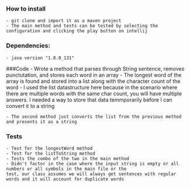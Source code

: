 ### How to install 
    - git clone and import it as a maven project
    - The main method and tests can be tested by selecting the configuration and clicking the play button on intellij

### Dependencies:
    - java version "1.8.0_131"

###Code
    - Wrote a method that parses through String sentence, removes punctutation, and stores each word in an array 
        - The longest word of the array is found and stored into a list along with the character count of the word
            - I used the list datastructure here because in the scenario where there are multiple words with the
            same char count, you will have multiple answers. I needed a way to store that data temmporarily 
            before I can convert it to a string 
   
    - The second method just converts the list from the previous method and presents it as a string
   
### Tests
    - Test for the longestWord method
    - Test for the listToString method 
    - Tests the combo of the two in the main method
    - Didn't factor in the case where the input string is empty or all numbers or all symbols in the main file or the
    test, our class assumes we will always get sentences with regular words and it will account for duplicate words
   
            

